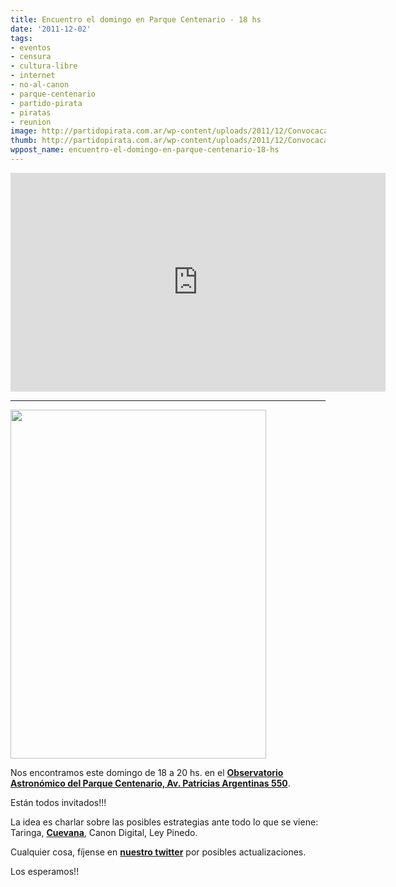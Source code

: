 ```yaml
---
title: Encuentro el domingo en Parque Centenario - 18 hs
date: '2011-12-02'
tags:
- eventos
- censura
- cultura-libre
- internet
- no-al-canon
- parque-centenario
- partido-pirata
- piratas
- reunion
image: http://partidopirata.com.ar/wp-content/uploads/2011/12/Convocacao_pirata.png
thumb: http://partidopirata.com.ar/wp-content/uploads/2011/12/Convocacao_pirata-150x150.png
wppost_name: encuentro-el-domingo-en-parque-centenario-18-hs
---
```


<iframe width="600" height="350" frameborder="0" scrolling="no" marginheight="0" marginwidth="0" src="https://maps.google.com/maps?q=Av+Patricias+Argentinas+550,+Caballito,+Ciudad+Aut%C3%B3noma+de+Buenos+Aires,+Capital+Federal,+Argentina&amp;hl=es&amp;ie=UTF8&amp;geocode=FfTx7_0dzEyE_A&amp;hnear=Av+Patricias+Argentinas+550,+Caballito,+Ciudad+Aut%C3%B3noma+de+Buenos+Aires,+Argentina&amp;t=m&amp;vpsrc=0&amp;hq=&amp;z=14&amp;ll=-34.606604,-58.438452&amp;output=embed"></iframe>
<hr />
<a href="http://partidopirata.com.ar/wp-content/uploads/2011/12/Convocacao_pirata.png"><img src="http://partidopirata.com.ar/wp-content/uploads/2011/12/Convocacao_pirata.png" alt="" title="Convocacao_pirata" width="409" height="558" class="alignleft size-full wp-image-2463" /></a>

Nos encontramos este domingo de 18 a 20 hs. en el <strong><a href="https://maps.google.com/maps?q=Av+Patricias+Argentinas+550,+Caballito,+Ciudad+Aut%C3%B3noma+de+Buenos+Aires,+Capital+Federal,+Argentina&hl=es&ie=UTF8&geocode=FfTx7_0dzEyE_A&hnear=Av+Patricias+Argentinas+550,+Caballito,+Ciudad+Aut%C3%B3noma+de+Buenos+Aires,+Argentina&t=m&z=16&vpsrc=0" target="_blank">Observatorio Astronómico del Parque Centenario, Av. Patricias Argentinas 550</a></strong>.

Están todos invitados!!!

La idea es charlar sobre las posibles estrategias ante todo lo que se viene: Taringa, <strong><a href="http://partidopirata.com.ar/2456/comunicado-de-cuevana-sobre-su-bloqueo-por-telecentro-y-forma-de-saltearse-el-bloqueo">Cuevana</a></strong>, Canon Digital, Ley Pinedo.

Cualquier cosa, fíjense en <strong><a href="https://twitter.com/#!/partidopirataar" target="_blank">nuestro twitter</a></strong> por posibles actualizaciones.

Los esperamos!!
